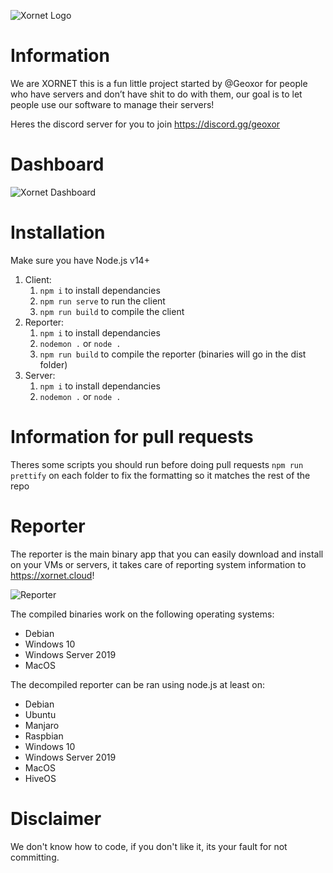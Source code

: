 ![Xornet Logo](https://cdn.discordapp.com/attachments/851974319370010655/854669456793534494/unknown.png)

# Information
We are XORNET this is a fun little project started by @Geoxor for people who have servers and don’t have shit to do with them, our goal is to let people use our software to manage their servers!

Heres the discord server for you to join
https://discord.gg/geoxor

# Dashboard
![Xornet Dashboard](https://cdn.discordapp.com/attachments/810834301704863744/855708458472570880/preview.png)

# Installation 
Make sure you have Node.js v14+
  1. Client: 
     1. `npm i` to install dependancies
     2. `npm run serve` to run the client
     3. `npm run build` to compile the client
  2. Reporter: 
     1. `npm i` to install dependancies
     2. `nodemon .` or `node .`
     2. `npm run build` to compile the reporter (binaries will go in the dist folder)
  3. Server:
     1. `npm i` to install dependancies
     2. `nodemon .` or `node .`

# Information for pull requests
Theres some scripts you should run before doing pull requests
  `npm run prettify` on each folder to fix the formatting so it matches the rest of the repo

# Reporter
The reporter is the main binary app that you can easily download and install on your VMs or servers, it takes care of reporting system information to https://xornet.cloud!

![Reporter](https://cdn.discordapp.com/attachments/806300597338767450/850248559760506940/unknown.png)

The compiled binaries work on the following operating systems:
  - Debian
  - Windows 10
  - Windows Server 2019
  - MacOS

The decompiled reporter can be ran using node.js at least on:
  - Debian
  - Ubuntu
  - Manjaro
  - Raspbian
  - Windows 10
  - Windows Server 2019
  - MacOS
  - HiveOS
  
# Disclaimer
We don't know how to code, if you don't like it, its your fault for not committing.
